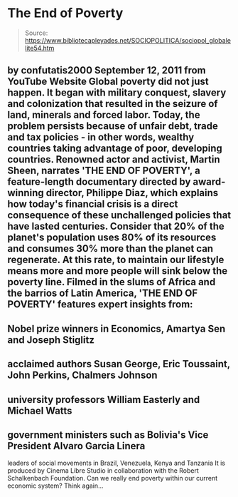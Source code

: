 # The End of Poverty

> Source: https://www.bibliotecapleyades.net/SOCIOPOLITICA/sociopol_globalelite54.htm

by
confutatis2000
September
12, 2011
from
YouTube Website
Global poverty did not just happen. It began
with military conquest, slavery and colonization that resulted in the
seizure of land, minerals and forced labor.
Today, the problem persists
because of unfair debt, trade and tax policies - in other words, wealthy
countries taking advantage of poor, developing countries.
Renowned actor and
activist, Martin Sheen, narrates 'THE END OF POVERTY', a feature-length
documentary directed by award-winning director, Philippe Diaz, which
explains how today's financial crisis is a direct consequence of these
unchallenged policies that have lasted centuries.
Consider that 20% of the
planet's population uses 80% of its resources and consumes 30% more than the
planet can regenerate. At this rate, to maintain our lifestyle means more
and more people will sink below the poverty line.
Filmed in the slums of
Africa and the barrios of Latin America, 'THE END OF POVERTY' features expert
insights from:
-
Nobel prize winners in Economics, Amartya Sen and Joseph
Stiglitz
-
acclaimed authors Susan George, Eric Toussaint,
John Perkins,
Chalmers Johnson
-
university professors William Easterly and Michael Watts
-
government ministers such as Bolivia's Vice President Alvaro Garcia Linera
-
leaders of social movements in Brazil, Venezuela, Kenya and
Tanzania
It is produced by Cinema Libre Studio in collaboration with the
Robert Schalkenbach Foundation.
Can we really end poverty within our current
economic system?
Think again...
